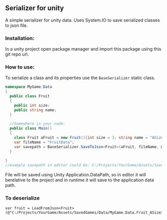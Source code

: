 ## Serializer for unity

A simple serializer for unity data. Uses System.IO to save serialized classes to json file.

### Installation:
In a unity project open package manager and import this package using this git repo url.

### How to use:
To serialize a class and its properties use the `BaseSerializer` static class.

```c#
namespace MyGame.Data
{
  public class Fruit
  {
    public int size;
    public string name;
  }
  
  //Somewhere in your code:
  public class Main()
  {
    class Fruit aFruit = new Fruit(){int size = 3; string name = "ASize3Fruit"};
    var fileName = "FruitData";
    var savepath = BaseSerializer.SaveToJson<Fruit>(aFruit, fileName, @"/SavedGames/Data/");
  }
  
}
//example savepath in editor could be: C:/Projects/YourGame/Assets/SavedGames/Data/MyGame.Data.Fruit_ASize3Fruit.json

```
  
File will be saved using Unity Application.DataPath, so in editor it will berelative to the project and in runtime it will save to the application data path.
  
### To deserialize
```
var fruit = LoadFromJson<Fruit>(@"C:/Projects/YourGame/Assets/SavedGames/Data/MyGame.Data.Fruit_ASize3Fruit.json");
```
